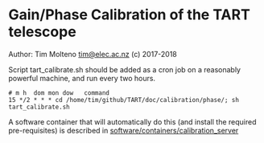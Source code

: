 # Gain/Phase Calibration of the TART telescope

Author: Tim Molteno tim@elec.ac.nz (c) 2017-2018

Script tart_calibrate.sh should be added as a cron job on a reasonably powerful machine, and run every two hours.

    # m h  dom mon dow   command
    15 */2 * * * cd /home/tim/github/TART/doc/calibration/phase/; sh tart_calibrate.sh

A software container that will automatically do this (and install the required pre-requisites) is described in [software/containers/calibration_server](../../../software/containers/calibration_server/README.md)
